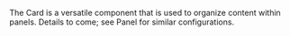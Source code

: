 The Card is a versatile component that is used to organize content within panels. Details to come; see Panel for similar configurations.
